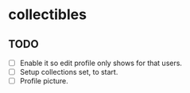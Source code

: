 # collectibles

## TODO

- [ ] Enable it so edit profile only shows for that users.
- [ ] Setup collections set, to start.
- [ ] Profile picture.